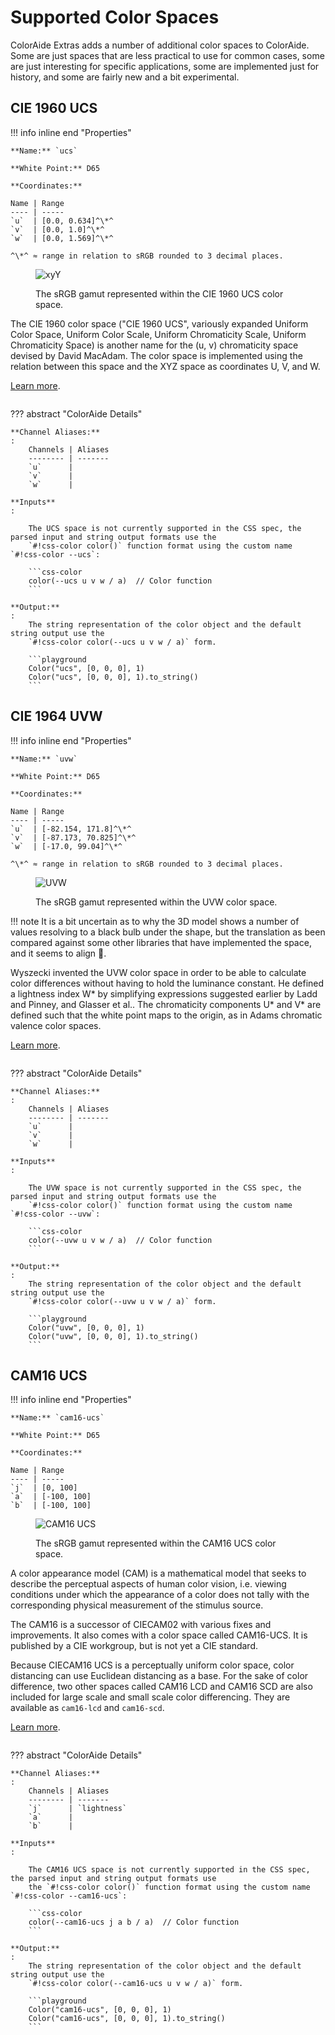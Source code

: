 # Supported Color Spaces

ColorAide Extras adds a number of additional color spaces to ColorAide. Some are just spaces that are less practical
to use for common cases, some are just interesting for specific applications, some are implemented just for history,
and some are fairly new and a bit experimental.

## CIE 1960 UCS

<div class="info-container" markdown="1">
!!! info inline end "Properties"

    **Name:** `ucs`

    **White Point:** D65

    **Coordinates:**

    Name | Range
    ---- | -----
    `u`  | [0.0, 0.634]^\*^
    `v`  | [0.0, 1.0]^\*^
    `w`  | [0.0, 1.569]^\*^

    ^\*^ ≈ range in relation to sRGB rounded to 3 decimal places.

<figure markdown="1">

![xyY](../images/ucs.png)

<figcaption>The sRGB gamut represented within the CIE 1960 UCS color space.</figcaption>
</figure>

The CIE 1960 color space ("CIE 1960 UCS", variously expanded Uniform Color Space, Uniform Color Scale, Uniform
Chromaticity Scale, Uniform Chromaticity Space) is another name for the (u, v) chromaticity space devised by David
MacAdam. The color space is implemented using the relation between this space and the XYZ space as coordinates U, V, and
W.

[Learn more](https://en.wikipedia.org/wiki/CIE_1960_color_space).
</div>

??? abstract "ColorAide Details"

    **Channel Aliases:**
    : 
        Channels | Aliases
        -------- | -------
        `u`      |
        `v`      |
        `w`      |

    **Inputs**
    : 

        The UCS space is not currently supported in the CSS spec, the parsed input and string output formats use the
        `#!css-color color()` function format using the custom name `#!css-color --ucs`:

        ```css-color
        color(--ucs u v w / a)  // Color function
        ```

    **Output:**
    : 
        The string representation of the color object and the default string output use the
        `#!css-color color(--ucs u v w / a)` form.

        ```playground
        Color("ucs", [0, 0, 0], 1)
        Color("ucs", [0, 0, 0], 1).to_string()
        ```

## CIE 1964 UVW

<div class="info-container" markdown="1">
!!! info inline end "Properties"

    **Name:** `uvw`

    **White Point:** D65

    **Coordinates:**

    Name | Range
    ---- | -----
    `u`  | [-82.154, 171.8]^\*^
    `v`  | [-87.173, 70.825]^\*^
    `w`  | [-17.0, 99.04]^\*^

    ^\*^ ≈ range in relation to sRGB rounded to 3 decimal places.

<figure markdown="1">

![UVW](../images/uvw.png)

<figcaption>The sRGB gamut represented within the UVW color space.</figcaption>
</figure>

!!! note
    It is a bit uncertain as to why the 3D model shows a number of values resolving to a black bulb under the shape,
    but the translation as been compared against some other libraries that have implemented the space, and it seems to
    align :shrug:.

Wyszecki invented the UVW color space in order to be able to calculate color differences without having to hold the
luminance constant. He defined a lightness index W* by simplifying expressions suggested earlier by Ladd and Pinney,
and Glasser et al.. The chromaticity components U* and V* are defined such that the white point maps to the origin,
as in Adams chromatic valence color spaces.

[Learn more](https://en.wikipedia.org/wiki/CIE_1964_color_space).
</div>

??? abstract "ColorAide Details"

    **Channel Aliases:**
    : 
        Channels | Aliases
        -------- | -------
        `u`      |
        `v`      |
        `w`      |

    **Inputs**
    : 

        The UVW space is not currently supported in the CSS spec, the parsed input and string output formats use the
        `#!css-color color()` function format using the custom name `#!css-color --uvw`:

        ```css-color
        color(--uvw u v w / a)  // Color function
        ```

    **Output:**
    : 
        The string representation of the color object and the default string output use the
        `#!css-color color(--uvw u v w / a)` form.

        ```playground
        Color("uvw", [0, 0, 0], 1)
        Color("uvw", [0, 0, 0], 1).to_string()
        ```

## CAM16 UCS

<div class="info-container" markdown="1">
!!! info inline end "Properties"

    **Name:** `cam16-ucs`

    **White Point:** D65

    **Coordinates:**

    Name | Range
    ---- | -----
    `j`  | [0, 100]
    `a`  | [-100, 100]
    `b`  | [-100, 100]

<figure markdown="1">

![CAM16 UCS](../images/cam16-ucs.png)

<figcaption>The sRGB gamut represented within the CAM16 UCS color space.</figcaption>
</figure>

A color appearance model (CAM) is a mathematical model that seeks to describe the perceptual aspects of human color
vision, i.e. viewing conditions under which the appearance of a color does not tally with the corresponding physical
measurement of the stimulus source.

The CAM16 is a successor of CIECAM02 with various fixes and improvements. It also comes with a color space called
CAM16-UCS. It is published by a CIE workgroup, but is not yet a CIE standard.

Because CIECAM16 UCS is a perceptually uniform color space, color distancing can use Euclidean distancing as a base. For
the sake of color difference, two other spaces called CAM16 LCD and CAM16 SCD are also included for large scale and
small scale color differencing. They are available as `cam16-lcd` and `cam16-scd`.

[Learn more](https://en.wikipedia.org/wiki/Color_appearance_model).
</div>

??? abstract "ColorAide Details"

    **Channel Aliases:**
    : 
        Channels | Aliases
        -------- | -------
        `j`      | `lightness`
        `a`      |
        `b`      |

    **Inputs**
    : 

        The CAM16 UCS space is not currently supported in the CSS spec, the parsed input and string output formats use
        the `#!css-color color()` function format using the custom name `#!css-color --cam16-ucs`:

        ```css-color
        color(--cam16-ucs j a b / a)  // Color function
        ```

    **Output:**
    : 
        The string representation of the color object and the default string output use the
        `#!css-color color(--cam16-ucs u v w / a)` form.

        ```playground
        Color("cam16-ucs", [0, 0, 0], 1)
        Color("cam16-ucs", [0, 0, 0], 1).to_string()
        ```

<style>
.info-container {display: inline-block;}
</style>
